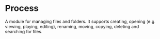 # Process
A module for managing files and folders. It supports creating, opening (e.g. viewing, playing, editing), renaming, moving, copying, deleting and searching for files.
